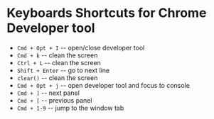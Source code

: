 # Keyboards Shortcuts for Chrome Developer tool
* `Cmd + Opt + I`        -- open/close developer tool
* `Cmd + k`              -- clean the screen
* `Ctrl + L`             -- clean the screen
* `Shift + Enter`        -- go to next line
* `clear()`              -- clean the  screen
* `Cmd + Opt + j`        -- open developer tool and focus to console
* `Cmd + ]`              -- next panel
* `Cmd + [`              -- previous panel
* `Cmd + 1-9`            -- jump to the window tab


